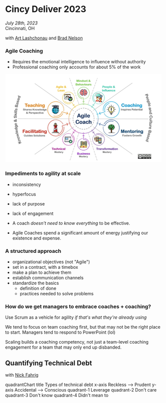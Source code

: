 # Cincy Deliver 2023

*July 28th, 2023*  
Cincinnati, OH

with [Art Lashchonau](https://www.linkedin.com/in/lashchonau/) and [Brad Nelson](https://www.linkedin.com/today/author/bradgile)

### Agile Coaching

+ Requires the emotional intelligence to influence without authority
+ Professional coaching only accounts for about 5% of the work

![](img/competencies.png)


### Impediments to agility at scale

+ inconsistency
+ hyperfocus
+ lack of purpose
+ lack of engagement

+ A coach *doesn't need to know everything* to be effective.

+ Agile Coaches spend a significant amount of energy justifying our existence and expense.

### A structured approach

+ organizational objectives (not "Agile")
+ set in a contract, with a timebox
+ make a plan to achieve them
+ establish communication channels
+ standardize the basics
    + definition of done
    + practices needed to solve problems

### How do we get managers to embrace coaches + coaching?

Use Scrum as a vehicle for agility *if that's what they're already using*

We tend to focus on team coaching first, but that may not be the right place to start. Managers tend to respond to PowerPoint (lol)

Scaling builds a coaching competency, not just a team-level coaching engagement for a team that may only end up disbanded.

## Quantifying Technical Debt

with [Nick Fahrig](https://www.linkedin.com/in/nick-fahrig)

quadrantChart
    title Types of technical debt
    x-axis Reckless --> Prudent
    y-axis Accidental --> Conscious
    quadrant-1 Leverage
    quadrant-2 Don't care
    quadrant-3 Don't know
    quadrant-4 Didn't mean to